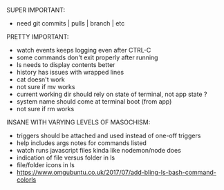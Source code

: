 
SUPER IMPORTANT:
- need git commits | pulls | branch | etc

PRETTY IMPORTANT:
- watch events keeps logging even after CTRL-C
- some commands don't exit properly after running
- ls needs to display contents better
- history has issues with wrapped lines
- cat doesn't work
- not sure if mv works
- current working dir should rely on state of terminal, not app state ?
- system name should come at terminal boot (from app)
- not sure if rm works

INSANE WITH VARYING LEVELS OF MASOCHISM:
- triggers should be attached and used instead of one-off triggers
- help includes args notes for commands listed
- watch runs javascript files kinda like nodemon/node does
- indication of file versus folder in ls
- file/folder icons in ls
- https://www.omgubuntu.co.uk/2017/07/add-bling-ls-bash-command-colorls

